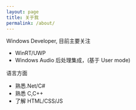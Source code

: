 ```yaml
---
layout: page
title: 关于我
permalink: /about/
---
```


Windows Developer, 目前主要关注
* WinRT/UWP
* Windows Audio 后处理集成，(基于 User mode)

语言方面

* 熟悉.Net/C#
* 熟悉 C,C++
* 了解 HTML/CSS/JS
